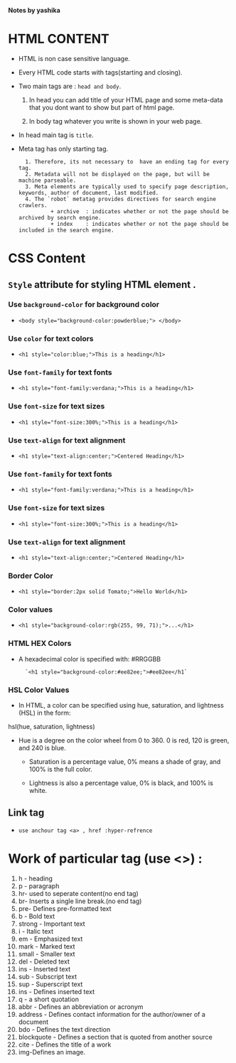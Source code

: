 **Notes by yashika**

# HTML CONTENT

+ HTML is non case sensitive language.

+ Every HTML code starts with tags(starting and closing).

+ Two main tags are : `head and body`.

  1. In head you can add title of your HTML page and some meta-data that you dont want to show but part of html page.

  2. In body tag whatever you write is shown in your web page.

+ In head main tag is `title`.

+ Meta tag has only starting tag.

        1. Therefore, its not necessary to  have an ending tag for every tag.
        2. Metadata will not be displayed on the page, but will be machine parseable.
        3. Meta elements are typically used to specify page description, keywords, author of document, last modified.
        4. The `robot` metatag provides directives for search engine crawlers.
                + archive  : indicates whether or not the page should be archived by search engine.
                + index    : indicates whether or not the page should be included in the search engine.

# CSS Content

## `Style` attribute for styling HTML element .

### Use `background-color` for background color

+ `<body style="background-color:powderblue;"> </body>`

### Use `color` for text colors

+ `<h1 style="color:blue;">This is a heading</h1>`

### Use `font-family` for text fonts

+ `<h1 style="font-family:verdana;">This is a heading</h1>`

### Use `font-size` for text sizes

+ `<h1 style="font-size:300%;">This is a heading</h1>`

### Use `text-align` for text alignment

+ `<h1 style="text-align:center;">Centered Heading</h1>`

### Use `font-family` for text fonts

+ `<h1 style="font-family:verdana;">This is a heading</h1>`

### Use `font-size` for text sizes

+ `<h1 style="font-size:300%;">This is a heading</h1>`

### Use `text-align` for text alignment

+ `<h1 style="text-align:center;">Centered Heading</h1>`

### Border Color

+ `<h1 style="border:2px solid Tomato;">Hello World</h1>`

### Color values

+ `<h1 style="background-color:rgb(255, 99, 71);">...</h1>`

### HTML HEX Colors

+ A hexadecimal color is specified with: #RRGGBB

        `<h1 style="background-color:#ee82ee;">#ee82ee</h1`

### HSL Color Values

+ In HTML, a color can be specified using hue, saturation, and lightness (HSL) in the form:

hsl(hue, saturation, lightness)

+ Hue is a degree on the color wheel from 0 to 360. 0 is red, 120 is green, and 240 is blue.


  - Saturation is a percentage value, 0% means a shade of gray, and 100% is the full color.


  - Lightness is also a percentage value, 0% is black, and 100% is white.


## Link tag

+ `use anchour tag <a> , href :hyper-refrence`

# Work of particular tag (use <>) :

1. h - heading
2. p - paragraph
3. hr- used to seperate content(no end tag)
4. br- Inserts a single line break.(no end tag)
5. pre- Defines pre-formatted text
6. b - Bold text
7. strong - Important text
8. i - Italic text
9. em - Emphasized text
10. mark - Marked text
11. small - Smaller text
12. del - Deleted text
13. ins - Inserted text
14. sub - Subscript text
15. sup - Superscript text
16. ins - Defines inserted text
17. q - a short quotation
18. abbr - Defines an abbreviation or acronym
19. address - Defines contact information for the author/owner of a document
20. bdo - Defines the text direction
21. blockquote - Defines a section that is quoted from another source
22. cite - Defines the title of a work
23. img-Defines an image.
